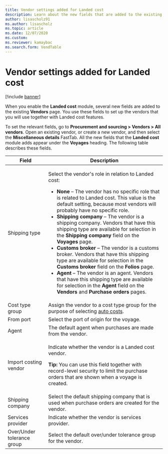 ```yaml
---
title: Vendor settings added for Landed cost
description: Learn about the new fields that are added to the existing Vendors page when you enable the Landed cost module, including a table that defines various fields.
author: lisascholz91
ms.author: lisascholz
ms.topic: article
ms.date: 12/07/2020
ms.custom:
ms.reviewer: kamaybac
ms.search.form: VendTable
---
```


# Vendor settings added for Landed cost

[!include [banner](../../includes/banner.md)]

When you enable the **Landed cost** module, several new fields are added to the existing **Vendors** page. You use these fields to set up the vendors that you will use together with Landed cost features.

To set the relevant fields, go to **Procurement and sourcing \> Vendors \> All vendors**. Open an existing vendor, or create a new vendor, and then select the **Miscellaneous details** FastTab. All the new fields that the **Landed cost** module adds appear under the **Voyages** heading. The following table describes these fields.

| Field | Description |
|---|---|
| Shipping type | <p>Select the vendor's role in relation to Landed cost:</p><ul><li>**None** – The vendor has no specific role that is related to Landed cost. This value is the default setting, because most vendors will probably have no specific role.</li><li>**Shipping company** – The vendor is a shipping company. Vendors that have this shipping type are available for selection in the **Shipping company** field on the **Voyages** page.</li><li>**Customs broker** – The vendor is a customs broker. Vendors that have this shipping type are available for selection in the **Customs broker** field on the **Folios** page.</li><li>**Agent** – The vendor is an agent. Vendors that have this shipping type are available for selection in the **Agent** field on the **Vendors** and **Purchase orders** pages.</li></ul> |
| Cost type group | Assign the vendor to a cost type group for the purpose of selecting [auto costs](auto-cost-setup.md). |
| From port | Select the port of origin for the voyage. |
| Agent | The default agent when purchases are made from the vendor. |
| Import costing vendor | <p>Indicate whether the vendor is a Landed cost vendor.</p><p>**Tip:** You can use this field together with record-level security to limit the purchase orders that are shown when a voyage is created.</p> |
| Shipping company | Select the default shipping company that is used when purchase orders are created for the vendor. |
| Services provider | Indicate whether the vendor is services provider. |
| Over/Under tolerance group | Select the default over/under tolerance group for the vendor. |

